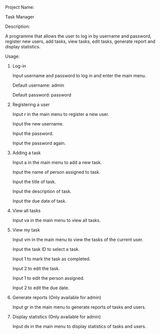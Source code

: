 Project Name: 

Task Manager



Description: 

A programme that allows the user to log in by username and password, register new users, add tasks, view tasks, edit tasks, generate report and display statistics.



Usage:

1. Log-in
   
   Input username and password to log in and enter the main menu.
   
   Default username: admin
   
   Default password: password

	
2. Registering a user
   
   Input r in the main menu to register a new user.
   
   Input the new username.
   
   Input the password.
   
   Input the password again.
   

3. Adding a task
   
   Input a in the main menu to add a new task.
   
   Input the name of person assigned to task.
   
   Input the title of task.
   
   Input the description of task.
   
   Input the due date of task.
   

4. View all tasks
   
   Input va in the main menu to view all tasks.


5. View my task
    
   Input vm in the main menu to view the tasks of the current user.
   
   Input the task ID to select a task.
   
   Input 1 to mark the task as completed.
   
   Input 2 to edit the task.
   
     Input 1 to edit the person assigned.
   
     Input 2 to edit the due date.
   

6. Generate reports (Only available for admin)
    
   Input gr in the main menu to generate reports of tasks and users.

 

7. Display statistics (Only available for admin)
    
   Input ds in the main menu to display statistics of tasks and users.
